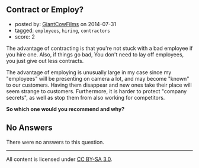 ## Contract or Employ?

- posted by: [GiantCowFilms](https://stackexchange.com/users/3499092/giantcowfilms) on 2014-07-31
- tagged: `employees`, `hiring`, `contractors`
- score: 2

The advantage of contracting is that you're not stuck with a bad employee if you hire one. Also, if things go bad, You don't need to lay off employees, you just give out less contracts.

The advantage of employing is unusually large in my case since my "employees" will be presenting on camera a lot, and may become "known" to our customers. Having them disappear and new ones take their place will seem strange to customers. Furthermore, it is harder to protect "company secrets", as well as stop them from also working for competitors. 

**So which one would you recommend and why?**

## No Answers

There were no answers to this question.


---

All content is licensed under [CC BY-SA 3.0](https://creativecommons.org/licenses/by-sa/3.0/).
